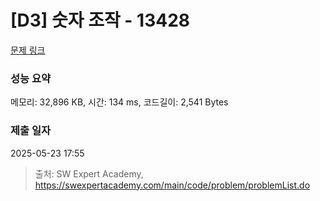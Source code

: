 # [D3] 숫자 조작 - 13428 

[문제 링크](https://swexpertacademy.com/main/code/problem/problemDetail.do?contestProbId=AX4EJPs68IkDFARe) 

### 성능 요약

메모리: 32,896 KB, 시간: 134 ms, 코드길이: 2,541 Bytes

### 제출 일자

2025-05-23 17:55



> 출처: SW Expert Academy, https://swexpertacademy.com/main/code/problem/problemList.do